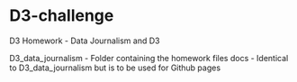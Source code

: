 # D3-challenge
D3 Homework - Data Journalism and D3


D3_data_journalism - Folder containing the homework files
docs - Identical to D3_data_journalism but is to be used for Github pages
